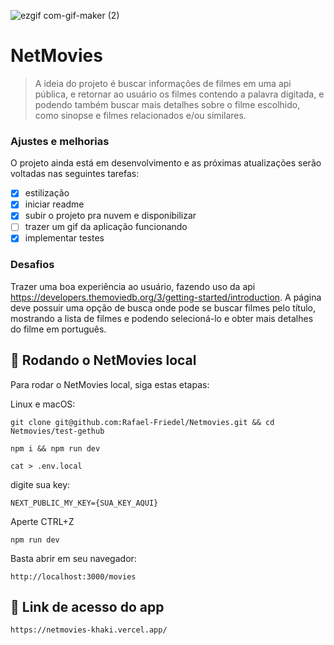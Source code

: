 ![ezgif com-gif-maker (2)](https://user-images.githubusercontent.com/94491944/203106251-e5def060-061c-4d62-b0d0-c734cd63d829.gif)


# NetMovies

> A ideia do projeto é buscar informações de filmes em uma api pública, e retornar ao usuário os filmes contendo a palavra digitada, e podendo também buscar mais detalhes sobre o filme escolhido, como sinopse e filmes relacionados e/ou similares.

### Ajustes e melhorias

O projeto ainda está em desenvolvimento e as próximas atualizações serão voltadas nas seguintes tarefas:

- [x] estilização
- [x] iniciar readme
- [x] subir o projeto pra nuvem e disponibilizar
- [ ] trazer um gif da aplicação funcionando
- [x] implementar testes

### Desafios

Trazer uma boa experiência ao usuário, fazendo uso da api https://developers.themoviedb.org/3/getting-started/introduction. A página deve possuir uma opção de busca onde pode se buscar filmes pelo título, mostrando a lista de filmes e podendo selecioná-lo e obter mais detalhes do filme em português.


## 🚀 Rodando o  NetMovies local

Para rodar o NetMovies local, siga estas etapas:

Linux e macOS:
```
git clone git@github.com:Rafael-Friedel/Netmovies.git && cd Netmovies/test-gethub
```

```
npm i && npm run dev
```

```
cat > .env.local 
```

digite sua key:
```
NEXT_PUBLIC_MY_KEY={SUA_KEY_AQUI}
```

Aperte CTRL+Z 

```
npm run dev
```

Basta abrir em seu navegador:

```
http://localhost:3000/movies
```

## 🚀 Link de acesso do app

```
https://netmovies-khaki.vercel.app/
```


